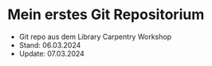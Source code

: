 # Mein erstes Git Repositorium

- Git repo aus dem Library Carpentry Workshop
- Stand: 06.03.2024
- Update: 07.03.2024
